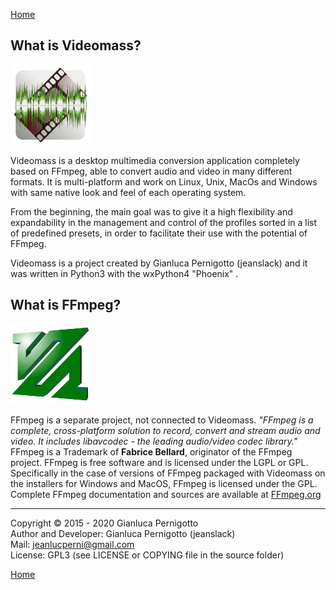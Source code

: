 [Home](index.md)

## What is Videomass?
![Image](/images/videomass.png)
 
Videomass is a desktop multimedia conversion application completely based on 
FFmpeg, able to convert audio and video in many different formats. It is 
multi-platform and work on Linux, Unix, MacOs and Windows with same native look 
and feel of each operating system.   

From the beginning, the main goal was to give it a high flexibility and 
expandability in the management and control of the profiles sorted in a list 
of predefined presets, in order to facilitate their use with the potential 
of FFmpeg.   

Videomass is a project created by Gianluca Pernigotto (jeanslack) and it was
written in Python3 with the wxPython4 "Phoenix" .   

## What is FFmpeg?
![Image](/images/FFmpeg2.png)   

FFmpeg is a separate project, not connected to Videomass. *"FFmpeg is a 
complete, cross-platform solution to record, convert and stream audio and video. 
It includes libavcodec - the leading audio/video codec library."* FFmpeg is a 
Trademark of **Fabrice Bellard**, originator of the FFmpeg project. FFmpeg is 
free software and is licensed under the LGPL or GPL. Specifically in the case 
of versions of FFmpeg packaged with Videomass on the installers for Windows and 
MacOS, FFmpeg is licensed under the GPL. Complete FFmpeg documentation and 
sources are available at [FFmpeg.org](https://www.ffmpeg.org/)   

------------------------------------------------
Copyright © 2015 - 2020 Gianluca Pernigotto   
Author and Developer: Gianluca Pernigotto (jeanslack)  
Mail: <jeanlucperni@gmail.com>   
License: GPL3 (see LICENSE or COPYING file in the source folder)   

[Home](index.md)
